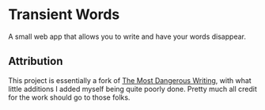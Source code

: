 # Transient Words

A small web app that allows you to write and have your words disappear.

## Attribution

This project is essentially a fork of [The Most Dangerous Writing](https://github.com/maebert/themostdangerouswritingapp), with what little additions I added myself being quite poorly done. Pretty much all credit for the work should go to those folks.
